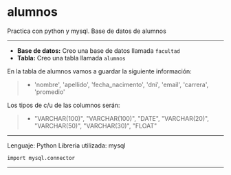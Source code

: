 # alumnos
Practica con python y mysql. Base de datos de alumnos

---
* **Base de datos:** Creo una base de datos llamada `facultad`
* **Tabla:** Creo una tabla llamada `alumnos`

En la tabla de alumnos vamos a guardar la siguiente información:

> * 'nombre', 'apellido', 'fecha_nacimento', 'dni', 'email', 'carrera', 'promedio'

Los tipos de c/u de las columnos serán:

> * "VARCHAR(100)", "VARCHAR(100)", "DATE", "VARCHAR(20)", "VARCHAR(50)", "VARCHAR(30)", "FLOAT"


---

Lenguaje: Python
Libreria utilizada: mysql

`import mysql.connector`


---
